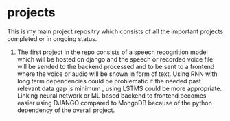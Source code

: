 # projects
This is my main project repositry which consists of all the important projects completed or in ongoing status.
1) The first project in the repo consists of a speech recognition model which will be hosted on django and the speech or recorded voice file will be sended to the backend processed and to be sent to a frontend where the  voice or audio will be shown in form of text.
Using RNN with long term dependencies could be problematic if the needed past relevant data gap is minimum , using LSTMS could be more appropriate.
Linking neural network or ML based backend to frontend becomes easier using DJANGO compared to MongoDB because of the python dependency of the overall project.
